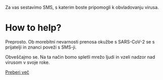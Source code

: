 Za vas sestavimo SMS, s katerim boste pripomogli k obvladovanju virusa.

# How to help?

Preprosto. Ob morebitni nevarnosti prenosa okužbe s SARS-CoV-2 se s prijatelji in znanci poveži s SMS-ji.

Obveščajmo se. Na ta način bomo spletli mrežo ljudi in vzeli nadzor nad virusom v svoje roke.

[Preberi več](https://medium.com/sledilnik/spark-prekinimo-verige-prenosov-9c2008e357cc)
